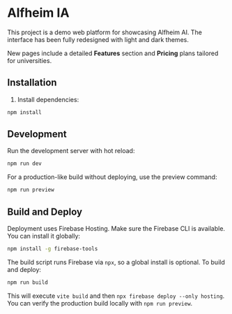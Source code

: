 # Alfheim IA

This project is a demo web platform for showcasing Alfheim AI. The interface has been fully redesigned with light and dark themes.

New pages include a detailed **Features** section and **Pricing** plans tailored for universities.

## Installation

1. Install dependencies:

```bash
npm install
```

## Development

Run the development server with hot reload:

```bash
npm run dev
```

For a production-like build without deploying, use the preview command:

```bash
npm run preview
```

## Build and Deploy

Deployment uses Firebase Hosting. Make sure the Firebase CLI is available. You can install it globally:

```bash
npm install -g firebase-tools
```

The build script runs Firebase via `npx`, so a global install is optional. To build and deploy:

```bash
npm run build
```

This will execute `vite build` and then `npx firebase deploy --only hosting`.
You can verify the production build locally with `npm run preview`.
